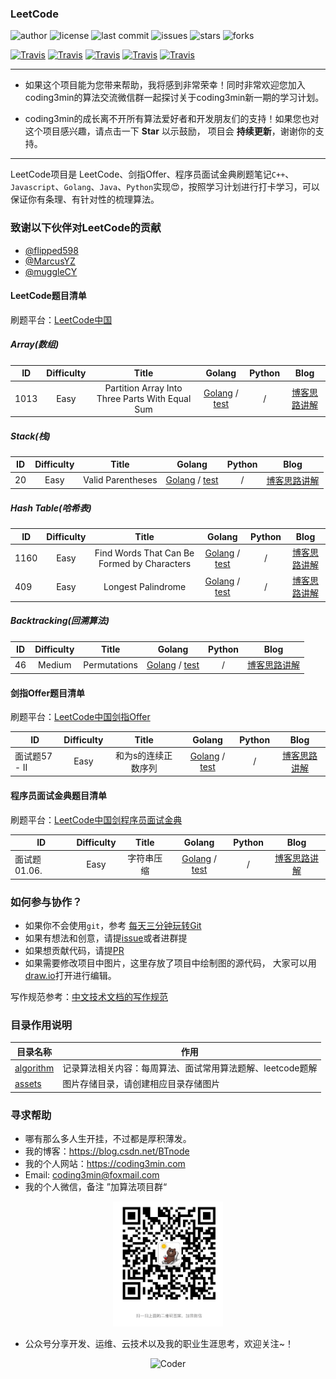 ### LeetCode

![author](https://img.shields.io/badge/author-minibear2333-blueviolet.svg)
![license](https://img.shields.io/github/license/coding3min/LeetCode.svg)
![last commit](https://img.shields.io/github/last-commit/coding3min/LeetCode.svg)
![issues](https://img.shields.io/github/issues/coding3min/LeetCode.svg)
![stars](https://img.shields.io/github/stars/coding3min/LeetCode.svg)
![forks](https://img.shields.io/github/forks/coding3min/LeetCode.svg)

[![Travis](https://img.shields.io/badge/language-C++-green.svg)]()
[![Travis](https://img.shields.io/badge/language-JavaScript-yellow.svg)]()
[![Travis](https://img.shields.io/badge/language-Python-red.svg)]()
[![Travis](https://img.shields.io/badge/language-Java-blue.svg)]()
[![Travis](https://img.shields.io/badge/language-Golang-orange.svg)]()

-------

* 如果这个项目能为您带来帮助，我将感到非常荣幸！同时非常欢迎您加入coding3min的算法交流微信群一起探讨关于coding3min新一期的学习计划。

* coding3min的成长离不开所有算法爱好者和开发朋友们的支持！如果您也对这个项目感兴趣，请点击一下  **Star** 以示鼓励， 项目会 **持续更新**，谢谢你的支持。

-------

LeetCode项目是 LeetCode、剑指Offer、程序员面试金典刷题笔记`C++`、`Javascript`、`Golang`、`Java`、`Python`实现😍，按照学习计划进行打卡学习，可以保证你有条理、有针对性的梳理算法。

### 致谢以下伙伴对LeetCode的贡献

* [@flipped598](https://github.com/flipped598)
* [@MarcusYZ](https://github.com/MarcusYZ)
* [@muggleCY](https://github.com/muggleCY)


#### LeetCode题目清单

刷题平台：[LeetCode中国](https://leetcode-cn.com/problemset/all/)

##### Array(数组)

| ID   | Difficulty |                  Title                   |                  Golang                  |                   Python                   |                   Blog                   |
| ---- | :--------: | :--------------------------------------: | :--------------------------------------: | :--------------------------------------: | :--------------------------------------: |
| 1013 | Easy | Partition Array Into Three Parts With Equal Sum  | [Golang](LeetCode/Array/1013.Partition_Array_Into_Three_Parts_With_Equal_Sum/1013.go)  / [test](LeetCode/Array/1013.Partition_Array_Into_Three_Parts_With_Equal_Sum/1013_test.go) | / | [博客思路讲解](https://coding3min.com/663.html) |


##### Stack(栈)

| ID   | Difficulty |                  Title                   |                  Golang                  |                   Python                   |                   Blog                   |
| ---- | :--------: | :--------------------------------------: | :--------------------------------------: | :--------------------------------------: | :--------------------------------------: |
| 20 | Easy | Valid Parentheses  | [Golang](LeetCode/Stack/20.Valid_Parentheses/20.go)  / [test](LeetCode/Stack/20.Valid_Parentheses/20_test.go) | / | [博客思路讲解](https://coding3min.com/565.html) |


##### Hash Table(哈希表)

| ID   | Difficulty |                  Title                   |                  Golang                  |                   Python                   |                   Blog                   |
| ---- | :--------: | :--------------------------------------: | :--------------------------------------: | :--------------------------------------: | :--------------------------------------: |
| 1160 | Easy | Find Words That Can Be Formed by Characters  | [Golang](LeetCode/HashTable/1160.Find_Words_That_Can_Be_Formed_by_Characters/1160.go)  / [test](LeetCode/HashTable/1160.Find_Words_That_Can_Be_Formed_by_Characters/1160_test.go) | / | [博客思路讲解](https://coding3min.com/680.html) |
| 409 | Easy|  Longest Palindrome |[Golang](LeetCode/HashTable/409.Longest_Palindrome/409.Longest_Palindrome.go) / [test](LeetCode/HashTable/409.Longest_Palindrome/409.Longest_Palindrome_test.go)| / | [博客思路讲解](https://coding3min.com/688.html) |

##### Backtracking(回溯算法)

| ID   | Difficulty |                  Title                   |                  Golang                  |                   Python                   |                   Blog                   |
| ---- | :--------: | :--------------------------------------: | :--------------------------------------: | :--------------------------------------: | :--------------------------------------: |
| 46 | Medium | Permutations  | [Golang](./LeetCode/Backtracking/46.Permutations/46.go) / [test](./LeetCode/Backtracking/46.Permutations/46_test.go) | / | [博客思路讲解](https://coding3min.com/634.html) |


#### 剑指Offer题目清单

刷题平台：[LeetCode中国剑指Offer](https://leetcode-cn.com/problemset/lcof/)

| ID   | Difficulty |                  Title                   |                  Golang                  |                   Python                    |                   Blog                   |
| ---- | :--------: | :--------------------------------------: | :--------------------------------------: | :--------------------------------------: | :--------------------------------------: |
| 面试题57 - II| Easy | 和为s的连续正数序列 | [Golang](./Offer/57/57_2.go) / [test](./Offer/57/57_2_test.go) | 	/ |	[博客思路讲解](https://coding3min.com/613.html)|




#### 程序员面试金典题目清单

刷题平台：[LeetCode中国剑程序员面试金典](https://leetcode-cn.com/problemset/lcci/)

| ID   | Difficulty |                  Title                   |                  Golang                  |                   Python                    |                   Blog                   |
| ---- | :--------: | :--------------------------------------: | :--------------------------------------: | :--------------------------------------: | :--------------------------------------: |
| 面试题 01.06. | Easy | 字符串压缩 | [Golang](./FaceGold/String/01.06.Compress_String_LCCI.go) / [test](./FaceGold/String/01.06.Compress_String_LCCI_test.go) | 	/ |	[博客思路讲解](https://coding3min.com/675.html)|


### 如何参与协作？

- 如果你不会使用`git`，参考 [每天三分钟玩转Git](https://mp.weixin.qq.com/s/ReD6suGmPvEmd5wKdylR2w)
- 如果有想法和创意，请提[issue](https://github.com/coding3min/LeetCode/issues)或者进群提
- 如果想贡献代码，请提[PR](https://github.com/coding3min/LeetCode/pulls)
- 如果需要修改项目中图片，这里存放了项目中绘制图的源代码， 大家可以用[draw.io](https://www.draw.io/)打开进行编辑。

写作规范参考：[中文技术文档的写作规范](https://github.com/ruanyf/document-style-guide)


### 目录作用说明

|目录名称|  作用 |
|---|---|
|[algorithm](./algorithm)|记录算法相关内容：每周算法、面试常用算法题解、leetcode题解|
|[assets](./assets)|图片存储目录，请创建相应目录存储图片|

### 寻求帮助

* 哪有那么多人生开挂，不过都是厚积薄发。
* 我的博客：https://blog.csdn.net/BTnode
* 我的个人网站：https://coding3min.com
* Email: [coding3min@foxmail.com](mailto:coding3min@foxmail.com)
* 我的个人微信，备注 ”加算法项目群“

<div align="center"><img border="0" src="assets/4381596508117_.pic_hd.jpg" alt="Coder" title="gongzhonghao" with="200" height="200"></div>

* 公众号分享开发、运维、云技术以及我的职业生涯思考，欢迎关注~！


<div align="center"><img border="0" src="https://coding3min.oss-accelerate.aliyuncs.com/coding3min/2020-03-06-115447.jpg" alt="Coder" title="gongzhonghao" with="200" height="200"></div>